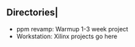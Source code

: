 Directories|
------------
  - ppm revamp:		Warmup 1-3 week project
  - Workstation:	Xilinx projects go here